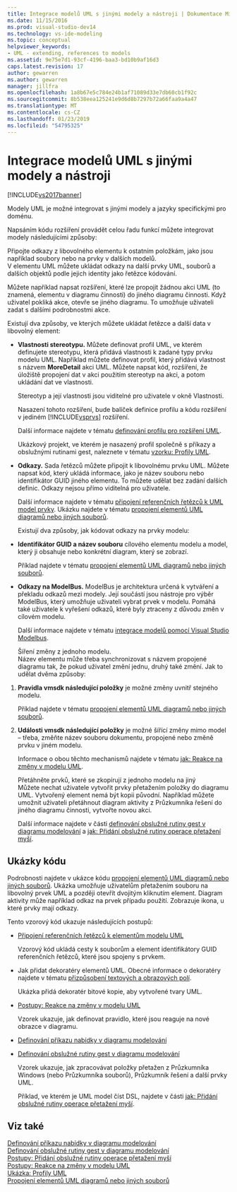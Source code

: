 ```yaml
---
title: Integrace modelů UML s jinými modely a nástroji | Dokumentace Microsoftu
ms.date: 11/15/2016
ms.prod: visual-studio-dev14
ms.technology: vs-ide-modeling
ms.topic: conceptual
helpviewer_keywords:
- UML - extending, references to models
ms.assetid: 9e75e7d1-93cf-4196-baa3-bd10b9af16d3
caps.latest.revision: 17
author: gewarren
ms.author: gewarren
manager: jillfra
ms.openlocfilehash: 1a8b67e5c784e24b1af71089d33e7db60cb1f92c
ms.sourcegitcommit: 8b538eea125241e9d6d8b7297b72a66faa9a4a47
ms.translationtype: MT
ms.contentlocale: cs-CZ
ms.lasthandoff: 01/23/2019
ms.locfileid: "54795325"
---
```

# <a name="integrate-uml-models-with-other-models-and-tools"></a>Integrace modelů UML s jinými modely a nástroji
[!INCLUDE[vs2017banner](../includes/vs2017banner.md)]

Modely UML je možné integrovat s jinými modely a jazyky specifickými pro doménu.  
  
 Napsáním kódu rozšíření provádět celou řadu funkcí můžete integrovat modely následujícími způsoby:  
  
 Připojte odkazy z libovolného elementu k ostatním položkám, jako jsou například soubory nebo na prvky v dalších modelů.  
 V elementu UML můžete ukládat odkazy na další prvky UML, souborů a dalších objektů podle jejich identity jako řetězce kódování.  
  
 Můžete například napsat rozšíření, které lze propojit žádnou akci UML (to znamená, elementu v diagramu činnosti) do jiného diagramu činnosti. Když uživatel pokliká akce, otevře se jiného diagramu. To umožňuje uživateli zadat s dalšími podrobnostmi akce.  
  
 Existují dva způsoby, ve kterých můžete ukládat řetězce a další data v libovolný element:  
  
- **Vlastnosti stereotypu.** Můžete definovat profil UML, ve kterém definujete stereotypu, která přidává vlastnosti k zadané typy prvku modelu UML. Například můžete definovat profil, který přidává vlastnost s názvem **MoreDetail** akci UML. Můžete napsat kód, rozšíření, že úložiště propojení dat v akci použitím stereotyp na akci, a potom ukládání dat ve vlastnosti.  
  
   Stereotyp a její vlastnosti jsou viditelné pro uživatele v okně Vlastnosti.  
  
   Nasazení tohoto rozšíření, bude balíček definice profilu a kódu rozšíření v jediném [!INCLUDE[vsprvs](../includes/vsprvs-md.md)] rozšíření.  
  
   Další informace najdete v tématu [definování profilu pro rozšíření UML](../modeling/define-a-profile-to-extend-uml.md).  
  
   Ukázkový projekt, ve kterém je nasazený profil společně s příkazy a obslužnými rutinami gest, naleznete v tématu [vzorku: Profily UML](http://go.microsoft.com/fwlink/?LinkID=213811).  
  
- **Odkazy.** Sada řetězců můžete připojit k libovolnému prvku UML. Můžete napsat kód, který ukládá informace, jako je název souboru nebo identifikátor GUID jiného elementu. To můžete udělat bez zadání dalších definic. Odkazy nejsou přímo viditelná pro uživatele.  
  
   Další informace najdete v tématu [připojení referenčních řetězců k UML model prvky](../modeling/attach-reference-strings-to-uml-model-elements.md). Ukázku najdete v tématu [propojení elementů UML diagramů nebo jiných souborů](http://go.microsoft.com/fwlink/?LinkId=213813).  
  
  Existují dva způsoby, jak kódovat odkazy na prvky modelu:  
  
- **Identifikátor GUID a název souboru** cílového elementu modelu a model, který ji obsahuje nebo konkrétní diagram, který se zobrazí.  
  
   Příklad najdete v tématu [propojení elementů UML diagramů nebo jiných souborů](http://go.microsoft.com/fwlink/?LinkId=213813).  
  
- **Odkazy na ModelBus.** ModelBus je architektura určená k vytváření a překladu odkazů mezi modely. Její součástí jsou nástroje pro výběr ModelBus, který umožňuje uživateli vybrat prvek v modelu. Pomáhá také uživatele k vyřešení odkazů, které byly ztraceny z důvodu změn v cílovém modelu.  
  
   Další informace najdete v tématu [integrace modelů pomocí Visual Studio Modelbus](../modeling/integrating-models-by-using-visual-studio-modelbus.md).  
  
  Šíření změny z jednoho modelu.  
  Název elementu může třeba synchronizovat s názvem propojené diagramu tak, že pokud uživatel změní jednu, druhý také změní. Jak to udělat dvěma způsoby:  
  
1. **Pravidla vmsdk následující položky** je možné změny uvnitř stejného modelu.  
  
    Příklad najdete v tématu [propojení elementů UML diagramů nebo jiných souborů](http://go.microsoft.com/fwlink/?LinkId=213813).  
  
2. **Události vmsdk následující položky** je možné šířící změny mimo model – třeba, změňte název souboru dokumentu, propojené nebo změně prvku v jiném modelu.  
  
   Informace o obou těchto mechanismů najdete v tématu [jak: Reakce na změny v modelu UML](../misc/how-to-respond-to-changes-in-a-uml-model.md).  
  
   Přetáhněte prvků, které se zkopírují z jednoho modelu na jiný  
   Můžete nechat uživatele vytvořit prvky přetažením položky do diagramu UML. Vytvořený element nemá být kopii původní. Například můžete umožnit uživateli přetáhnout diagram aktivity z Průzkumníka řešení do jiného diagramu činnosti, vytvořte novou akci.  
  
   Další informace najdete v části [definování obslužné rutiny gest v diagramu modelování](../modeling/define-a-gesture-handler-on-a-modeling-diagram.md) a [jak: Přidání obslužné rutiny operace přetažení myší](../modeling/how-to-add-a-drag-and-drop-handler.md).  
  
## <a name="samples"></a>Ukázky kódu  
 Podrobnosti najdete v ukázce kódu [propojení elementů UML diagramů nebo jiných souborů](http://go.microsoft.com/fwlink/?LinkId=213813). Ukázka umožňuje uživatelům přetažením souboru na libovolný prvek UML a později otevřít dvojitým kliknutím element. Diagram aktivity může například odkaz na prvek případu použití. Zobrazuje ikona, u které prvky mají odkazy.  
  
 Tento vzorový kód ukazuje následujících postupů:  
  
- [Připojení referenčních řetězců k elementům modelu UML](../modeling/attach-reference-strings-to-uml-model-elements.md)  
  
   Vzorový kód ukládá cesty k souborům a element identifikátory GUID referenčních řetězců, které jsou spojeny s prvkem.  
  
- Jak přidat dekoratéry elementů UML. Obecné informace o dekoratéry najdete v tématu [přizpůsobení textových a obrazových polí](../modeling/customizing-text-and-image-fields.md).  
  
   Ukázka přidá dekoratér bitové kopie, aby vytvořené tvary UML.  
  
- [Postupy: Reakce na změny v modelu UML](../misc/how-to-respond-to-changes-in-a-uml-model.md)  
  
   Vzorek ukazuje, jak definovat pravidlo, které jsou reaguje na nové obrazce v diagramu.  
  
- [Definování příkazu nabídky v diagramu modelování](../modeling/define-a-menu-command-on-a-modeling-diagram.md)  
  
- [Definování obslužné rutiny gest v diagramu modelování](../modeling/define-a-gesture-handler-on-a-modeling-diagram.md)  
  
   Vzorek ukazuje, jak zpracovávat položky přetažen z Průzkumníka Windows (nebo Průzkumníka souborů), Průzkumník řešení a další prvky UML.  
  
  Příklad, ve kterém je UML model číst DSL, najdete v části [jak: Přidání obslužné rutiny operace přetažení myší](../modeling/how-to-add-a-drag-and-drop-handler.md).  
  
## <a name="see-also"></a>Viz také  
 [Definování příkazu nabídky v diagramu modelování](../modeling/define-a-menu-command-on-a-modeling-diagram.md)   
 [Definování obslužné rutiny gest v diagramu modelování](../modeling/define-a-gesture-handler-on-a-modeling-diagram.md)   
 [Postupy: Přidání obslužné rutiny operace přetažení myší](../modeling/how-to-add-a-drag-and-drop-handler.md)   
 [Postupy: Reakce na změny v modelu UML](../misc/how-to-respond-to-changes-in-a-uml-model.md)   
 [Ukázka: Profily UML](http://go.microsoft.com/fwlink/?LinkID=213811)   
 [Propojení elementů UML diagramů nebo jiných souborů](http://go.microsoft.com/fwlink/?LinkId=213813)
